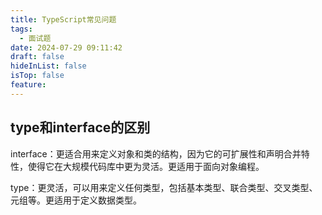 ```yaml
---
title: TypeScript常见问题
tags:
  - 面试题
date: 2024-07-29 09:11:42
draft: false
hideInList: false
isTop: false
feature:
---
```

## type和interface的区别

interface：更适合用来定义对象和类的结构，因为它的可扩展性和声明合并特性，使得它在大规模代码库中更为灵活。更适用于面向对象编程。

type：更灵活，可以用来定义任何类型，包括基本类型、联合类型、交叉类型、元组等。更适用于定义数据类型。


